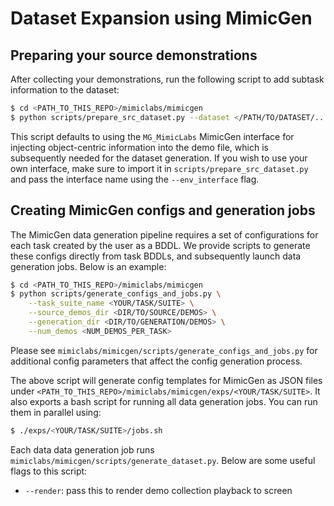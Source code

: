 # Dataset Expansion using MimicGen

<!-- MimicGen intro -->

## Preparing your source demonstrations

After collecting your demonstrations, run the following script to add subtask information to the dataset:

```bash
$ cd <PATH_TO_THIS_REPO>/mimiclabs/mimicgen
$ python scripts/prepare_src_dataset.py --dataset </PATH/TO/DATASET/....hdf5> \
```
This script defaults to using the `MG_MimicLabs` MimicGen interface for injecting object-centric information into the demo file, which is subsequently needed for the dataset generation. If you wish to use your own interface, make sure to import it in `scripts/prepare_src_dataset.py` and pass the interface name using the `--env_interface` flag.

## Creating MimicGen configs and generation jobs

The MimicGen data generation pipeline requires a set of configurations for each task created by the user as a BDDL. We provide scripts to generate these configs directly from task BDDLs, and subsequently launch data generation jobs. Below is an example:

```bash
$ cd <PATH_TO_THIS_REPO>/mimiclabs/mimicgen
$ python scripts/generate_configs_and_jobs.py \
    --task_suite_name <YOUR/TASK/SUITE> \
    --source_demos_dir <DIR/TO/SOURCE/DEMOS> \
    --generation_dir <DIR/TO/GENERATION/DEMOS> \
    --num_demos <NUM_DEMOS_PER_TASK>
```
Please see `mimiclabs/mimicgen/scripts/generate_configs_and_jobs.py` for additional config parameters that affect the config generation process.

The above script will generate config templates for MimicGen as JSON files under `<PATH_TO_THIS_REPO>/mimiclabs/mimicgen/exps/<YOUR/TASK/SUITE>`. It also exports a bash script for running all data generation jobs. You can run them in parallel using:
```bash
$ ./exps/<YOUR/TASK/SUITE>/jobs.sh
```

Each data data generation job runs `mimiclabs/mimicgen/scripts/generate_dataset.py`. Below are some useful flags to this script:

- `--render`: pass this to render demo collection playback to screen
